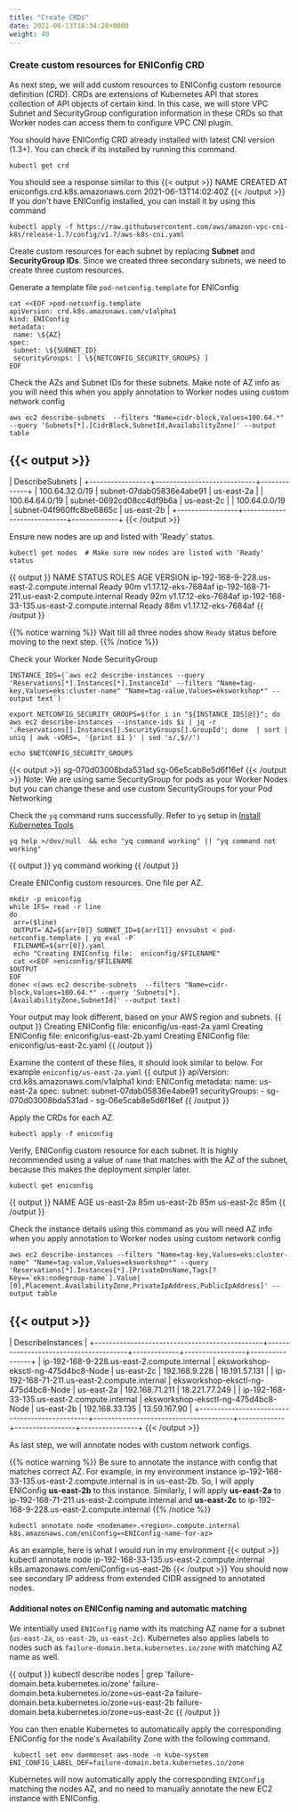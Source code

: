 ```yaml
---
title: "Create CRDs"
date: 2021-06-13T16:34:28+0000
weight: 40
---
```


### Create custom resources for ENIConfig CRD
As next step, we will add custom resources to ENIConfig custom resource definition (CRD). CRDs are extensions of Kubernetes API that stores collection of API objects of certain kind. In this case, we will store VPC Subnet and SecurityGroup configuration information in these CRDs so that Worker nodes can access them to configure VPC CNI plugin.

You should have ENIConfig CRD already installed with latest CNI version (1.3+). You can check if its installed by running this command.
```
kubectl get crd
```
You should see a response similar to this
{{< output >}}
NAME                               CREATED AT
eniconfigs.crd.k8s.amazonaws.com   2021-06-13T14:02:40Z
{{< /output >}}
If you don't have ENIConfig installed, you can install it by using this command
```
kubectl apply -f https://raw.githubusercontent.com/aws/amazon-vpc-cni-k8s/release-1.7/config/v1.7/aws-k8s-cni.yaml
```
Create custom resources for each subnet by replacing **Subnet** and **SecurityGroup IDs**. Since we created three secondary subnets, we need to create three custom resources.

Generate a template file `pod-netconfig.template` for ENIConfig 
```
cat <<EOF >pod-netconfig.template
apiVersion: crd.k8s.amazonaws.com/v1alpha1
kind: ENIConfig
metadata:
 name: \${AZ}
spec:
 subnet: \${SUBNET_ID}
 securityGroups: [ \${NETCONFIG_SECURITY_GROUPS} ]
EOF
```

Check the AZs and Subnet IDs for these subnets. Make note of AZ info as you will need this when you apply annotation to Worker nodes using custom network config
```
aws ec2 describe-subnets  --filters "Name=cidr-block,Values=100.64.*" --query 'Subnets[*].[CidrBlock,SubnetId,AvailabilityZone]' --output table
```
{{< output >}}
--------------------------------------------------------------
|                       DescribeSubnets                      |
+-----------------+----------------------------+-------------+
|  100.64.32.0/19 |  subnet-07dab05836e4abe91  |  us-east-2a |
|  100.64.64.0/19 |  subnet-0692cd08cc4df9b6a  |  us-east-2c |
|  100.64.0.0/19  |  subnet-04f960ffc8be6865c  |  us-east-2b |
+-----------------+----------------------------+-------------+
{{< /output >}}

Ensure new nodes are up and listed with 'Ready' status. 
```
kubectl get nodes  # Make sure new nodes are listed with 'Ready' status
```
{{ output }}
NAME                                           STATUS   ROLES    AGE   VERSION
ip-192-168-9-228.us-east-2.compute.internal     Ready    <none>   90m   v1.17.12-eks-7684af
ip-192-168-71-211.us-east-2.compute.internal    Ready    <none>   92m   v1.17.12-eks-7684af
ip-192-168-33-135.us-east-2.compute.internal    Ready    <none>   88m   v1.17.12-eks-7684af
{{ /output }}
 
{{% notice warning %}}
 Wait till all three nodes show `Ready` status before moving to the next step.
{{% /notice %}}
 
Check your Worker Node SecurityGroup
```
INSTANCE_IDS=(`aws ec2 describe-instances --query 'Reservations[*].Instances[*].InstanceId' --filters "Name=tag-key,Values=eks:cluster-name" "Name=tag-value,Values=eksworkshop*" --output text`)

export NETCONFIG_SECURITY_GROUPS=$(for i in "${INSTANCE_IDS[@]}"; do  aws ec2 describe-instances --instance-ids $i | jq -r '.Reservations[].Instances[].SecurityGroups[].GroupId'; done  | sort | uniq | awk -vORS=, '{print $1 }' | sed 's/,$//')

echo $NETCONFIG_SECURITY_GROUPS
```
{{< output >}}
sg-070d03008bda531ad
sg-06e5cab8e5d6f16ef
{{< /output >}}
Note: We are using same SecurityGroup for pods as your Worker Nodes but you can change these and use custom SecurityGroups for your Pod Networking
 
Check the `yq` command runs successfully. Refer to `yq` setup in [Install Kubernetes Tools](https://www.eksworkshop.com/020_prerequisites/k8stools/)
```
yq help >/dev/null  && echo "yq command working" || "yq command not working"
```
{{ output }}
 yq command working
{{ /output }}
 
Create ENIConfig custom resources. One file per AZ. 
```
mkdir -p eniconfig
while IFS= read -r line
do
 arr=($line)
 OUTPUT=`AZ=${arr[0]} SUBNET_ID=${arr[1]} envsubst < pod-netconfig.template | yq eval -P`
 FILENAME=${arr[0]}.yaml
 echo "Creating ENIConfig file:  eniconfig/$FILENAME"
 cat <<EOF >eniconfig/$FILENAME
$OUTPUT
EOF
done< <(aws ec2 describe-subnets  --filters "Name=cidr-block,Values=100.64.*" --query 'Subnets[*].[AvailabilityZone,SubnetId]' --output text)
```

Your output may look different, based on your AWS region and subnets.
{{ output }}
Creating ENIConfig file:  eniconfig/us-east-2a.yaml
Creating ENIConfig file:  eniconfig/us-east-2b.yaml
Creating ENIConfig file:  eniconfig/us-east-2c.yaml
{{ /output }}
 
Examine the content of these files, it should look similar to below. For example `eniconfig/us-east-2a.yaml`
{{ output }}
apiVersion: crd.k8s.amazonaws.com/v1alpha1
kind: ENIConfig
metadata:
  name: us-east-2a
spec:
  subnet: subnet-07dab05836e4abe91
  securityGroups:
    - sg-070d03008bda531ad
    - sg-06e5cab8e5d6f16ef
{{ /output }}

Apply the CRDs for each AZ.
```
kubectl apply -f eniconfig
```

Verify, ENIConfig custom resource for each subnet. It is highly recommended using a value of `name` that matches with the AZ of the subnet, because this makes the deployment simpler later.
```
kubectl get eniconfig
```
{{ output }}
NAME         AGE
us-east-2a   85m
us-east-2b   85m
us-east-2c   85m
{{ /output }}
 
Check the instance details using this command as you will need AZ info when you apply annotation to Worker nodes using custom network config
```
aws ec2 describe-instances --filters "Name=tag-key,Values=eks:cluster-name" "Name=tag-value,Values=eksworkshop*" --query 'Reservations[*].Instances[*].[PrivateDnsName,Tags[?Key==`eks:nodegroup-name`].Value|[0],Placement.AvailabilityZone,PrivateIpAddress,PublicIpAddress]' --output table  
```
{{< output >}}
------------------------------------------------------------------------------------------------------------------------------------------
|                                                            DescribeInstances                                                           |
+-----------------------------------------------+---------------------------------------+-------------+-----------------+----------------+
|  ip-192-168-9-228.us-east-2.compute.internal  |  eksworkshop-eksctl-ng-475d4bc8-Node  |  us-east-2c |  192.168.9.228  |  18.191.57.131 |
|  ip-192-168-71-211.us-east-2.compute.internal |  eksworkshop-eksctl-ng-475d4bc8-Node  |  us-east-2a |  192.168.71.211 |  18.221.77.249 |
|  ip-192-168-33-135.us-east-2.compute.internal |  eksworkshop-eksctl-ng-475d4bc8-Node  |  us-east-2b |  192.168.33.135 |  13.59.167.90  |
+-----------------------------------------------+---------------------------------------+-------------+-----------------+----------------+
{{< /output >}}

As last step, we will annotate nodes with custom network configs.

{{% notice warning %}}
Be sure to annotate the instance with config that matches correct AZ. For example, in my environment instance ip-192-168-33-135.us-east-2.compute.internal is in us-east-2b. So, I will apply ENIConfig **us-east-2b** to this instance. Similarly, I will apply **us-east-2a** to ip-192-168-71-211.us-east-2.compute.internal and **us-east-2c** to ip-192-168-9-228.us-east-2.compute.internal
{{% /notice %}}

```
kubectl annotate node <nodename>.<region>.compute.internal k8s.amazonaws.com/eniConfig=<ENIConfig-name-for-az>
```
As an example, here is what I would run in my environment
{{< output >}}
kubectl annotate node ip-192-168-33-135.us-east-2.compute.internal k8s.amazonaws.com/eniConfig=us-east-2b
{{< /output >}}
You should now see secondary IP address from extended CIDR assigned to annotated nodes.

#### Additional notes on ENIConfig naming and automatic matching

We intentially used `ENIConfig` name with its matching AZ name for a subnet (`us-east-2a`, `us-east-2b`, `us-east-2c`). Kubernetes also applies labels to nodes such as `failure-domain.beta.kubernetes.io/zone` with matching AZ name as well. 

{{ output }}
 kubectl describe nodes | grep 'failure-domain.beta.kubernetes.io/zone'
                    failure-domain.beta.kubernetes.io/zone=us-east-2a
                    failure-domain.beta.kubernetes.io/zone=us-east-2b
                    failure-domain.beta.kubernetes.io/zone=us-east-2c
{{ /output }}
 
You can then enable Kubernetes to automatically apply the corresponding ENIConfig for the node's Availability Zone with the following command. 
```
 kubectl set env daemonset aws-node -n kube-system ENI_CONFIG_LABEL_DEF=failure-domain.beta.kubernetes.io/zone
```
Kubernetes will now automatically apply the corresponding `ENIConfig` matching the nodes AZ, and no need to manually annotate the new EC2 instance with ENIConfig.
